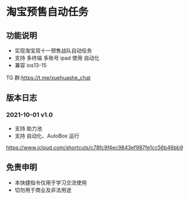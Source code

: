 # 淘宝预售自动任务

## 功能说明

- 实现淘宝双十一预售战队自动任务
- 支持 多终端 多账号 ipad 使用 自动化
- 兼容 ios13-15

TG 群:https://t.me/xuehuashe_chat

## 版本日志

### 2021-10-01 v1.0

- 支持 助力池
- 支持 自动化、AutoBox 运行

https://www.icloud.com/shortcuts/c78fc9f4ec9843ef987fe1cc56b46bb9

## 免责申明

- 本快捷指令仅用于学习交流使用
- 切勿用于商业及非法用途
